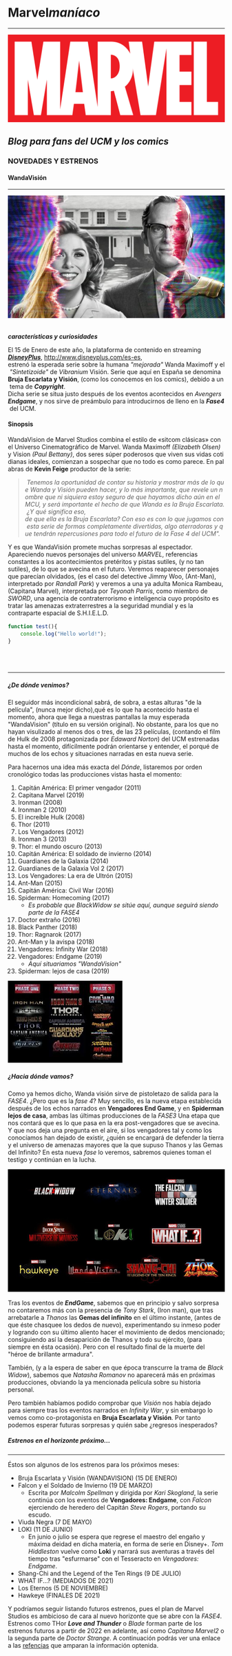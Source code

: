 # Marvel*maníaco*
-----

![Marvel*maníaco*](MarvelLogo.svg)

## *Blog para fans del UCM y los comics*

### NOVEDADES Y ESTRENOS

#### WandaVisión

---
![WandaVisión](wandavisión.jpg) 

***características y curiosidades***

El 15 de Enero de este año, la plataforma de contenido en streaming [***DisneyPlus***](http://www.disneyplus.com/es-es), <http://www.disneyplus.com/es-es>, estrenó la esperada serie sobre la humana *"mejorada"* Wanda Maximoff y el *"Sintetizoide"* de *Vibranium* Visión. Serie que aquí en España se denomina **Bruja Escarlata y Visión**, (como los conocemos en los comics), debido a un tema de ***Copyright***. 
Dicha serie se situa justo después de los eventos acontecidos en *Avengers**Endgame***, y nos sirve de preámbulo para introducirnos de lleno en la ***Fase4*** del UCM.

#### Sinopsis

WandaVision de Marvel Studios combina el estilo de «sitcom clásicas» con el Universo Cinematográfico de Marvel. Wanda Maximoff *(Elizabeth Olsen)* y Vision *(Paul Bettany)*, dos seres súper poderosos que viven sus vidas cotidianas ideales, comienzan a sospechar que no todo es como parece. En palabras de **Kevin Feige** productor de la serie:

> *Tenemos la oportunidad de contar su historia y mostrar más de lo que Wanda y Visión pueden hacer, y lo más importante, que revele un nombre que ni siquiera estoy seguro de que hayamos dicho aún en el MCU, y será importante el hecho de que Wanda es la Bruja Escarlata. ¿Y qué significa eso, de que ella es la Bruja Escarlata? Con eso es con lo que jugamos con esta serie de formas completamente divertidas, algo aterradoras y que tendrán repercusiones para todo el futuro de la Fase 4 del UCM".*

Y es que WandaVisión promete muchas sorpresas al espectador. Apareciendo nuevos personajes del universo *MARVEL*, referencias constantes a los acontecimientos pretéritos y pistas sutiles, (y no tan sutiles), de lo que se avecina en el futuro. Veremos reaparecer personajes que parecían olvidados, (es el caso del detective Jimmy Woo, (Ant-Man), interpretado por *Randall Park*) y veremos a una ya adulta Monica Rambeau, (Capitana Marvel), interpretada por *Teyonah Parris*, como miembro de *SWORD*, una agencia de contraterrorismo e inteligencia cuyo propósito es tratar las amenazas extraterrestres a la seguridad mundial y es la contraparte espacial de S.H.I.E.L.D.

```javascript
function test(){
	console.log("Hello world!");
}





```
---
##### ¿De dónde venimos?

El seguidor más incondicional sabrá, de sobra, a estas alturas \"de la película", (nunca mejor dicho),qué es lo que ha acontecido hasta el momento, ahora que llega a nuestras pantallas la muy esperada "WandaVision" (título en su versión original). No obstante, para los que no hayan visulizado al menos dos o tres, de las 23 películas, (contando el film de Hulk de 2008 protagonizada por *Edaward Norton*) del UCM estrenadas hasta el momento, difícilmente podrán orientarse y entender, el porqué de muchos de los echos y situaciones narradas en esta nueva serie.

Para hacernos una idea más exacta del *Dónde*, listaremos por orden cronológico todas las producciones vistas hasta el momento:
1. Capitán América: El primer vengador (2011)
2. Capitana Marvel (2019)
3. Ironman (2008)
4. Ironman 2 (2010)
5. El increíble Hulk (2008)
6. Thor (2011)
7. Los Vengadores (2012)
8. Ironman 3 (2013)
9. Thor: el mundo oscuro (2013)
10. Capitán América: El soldado de invierno (2014)
11. Guardianes de la Galaxia (2014)
12. Guardianes de la Galaxia Vol 2 (2017)
13. Los Vengadores: La era de Ultrón (2015)
14. Ant-Man (2015)
15. Capitán América: Civil War (2016)
16. Spiderman: Homecoming (2017)
	- *Es probable que BlackWidow se sitúe aquí, aunque seguirá siendo parte de la FASE4*
17. Doctor extraño (2016)
18. Black Panther (2018)
19. Thor: Ragnarok (2017)
20. Ant-Man y la avispa (2018)
21. Vengadores: Infinity War (2018)
22. Vengadores: Endgame (2019)
	- *Aquí situariamos "WandaVision"*
23. Spiderman: lejos de casa (2019)

![FASE123](FASE123.jpg)

##### ¿Hacia dónde vamos?

Como ya hemos dicho, Wanda visión sirve de pistoletazo de salida para la *FASE4*. ¿Pero que es la *fase 4*? Muy sencillo, es la nueva etapa establecida después de los echos narrados en **Vengadores End Game**, y en **Spiderman lejos de casa**, ambas las últimas producciones de la *FASE3* Una etapa que nos contará que es lo que pasa en la era post-vengadores que se avecina. Y que nos deja una pregunta en el aire, si los vengadores tal y como los conocíamos han dejado de existir, ¿quién se encargará de defender la tierra y el universo de amenazas mayores que la que supuso Thanos y las Gemas del Infinito? En esta nueva *fase* lo veremos, sabremos quienes toman el testigo y continúan en la lucha.

![FASE4](FASE4.jpg)

Tras los eventos de ***EndGame***, sabemos que en principio y salvo sorpresa no contaremos más con la presencia de *Tony Stark*, (Iron man), que tras arrebatarle a *Thanos* las **Gemas del infinito** en el último instante, (antes de que éste chasquee los dedos de nuevo), experimentando su inmeso poder y logrando con su último aliento hacer el movimiento de dedos mencionado; consiguiendo así la desaparición de Thanos y todo su ejército, (para siempre en ésta ocasión). Pero con el resultado final de la muerte del "héroe de brillante armadura".

También, (y a la espera de saber en que época transcurre la trama de *Black Widow*), sabemos que *Natasha Romanov* no aparecerá más en próximas producciones, obviando la ya mencionada película sobre su historia personal.

Pero también habíamos podido comprobar que *Visión* nos había dejado para siempre tras los eventos narrados en *Infinity War*, y sin embargo lo vemos como co-protagonista en **Bruja Escarlata y Visión**. Por tanto podemos esperar futuras sorpresas y quién sabe ¿regresos inesperados?

##### Estrenos en el horizonte próximo...
---
Éstos son algunos de los estrenos para los próximos meses:
- Bruja Escarlata y Visión (WANDAVISION) (15 DE ENERO)
- Falcon y el Soldado de Invierno (19 DE MARZO)
	- Escrita por *Malcolm Spellman* y dirigida por *Kari Skogland*, la serie continúa con los eventos de **Vengadores: Endgame**, con *Falcon* ejerciendo de heredero del Capitán *Steve Rogers*, portando su escudo.
- Viuda Negra (7 DE MAYO)
- LOKI (11 DE JUNIO)
	- En junio o julio se espera que regrese el maestro del engaño y máxima deidad en dicha materia, en forma de serie en Disney+. *Tom Hiddleston* vuelve como **Loki** y narrará sus aventuras a través del tiempo tras "esfurmarse" con el Tesseracto en *Vengadores: Endgame*.
- Shang-Chi and the Legend of the Ten Rings (9 DE JULIO)
- WHAT IF...? (MEDIADOS DE 2021)
- Los Eternos (5 DE NOVIEMBRE)
- Hawkeye (FINALES DE 2021)

Y podríamos seguir listando futuros estrenos, pues el plan de Marvel Studios es ambicioso de cara al nuevo horizonte que se abre con la *FASE4*. Estrenos como THor ***Love and Thunder*** o *Blade* forman parte de los estrenos futuros a partir de 2022 en adelante, así como *Capitana Marvel2* o la segunda parte de *Doctor Strange*. A continuación podrás ver una enlace a las [refencias]( https://github.com/SergioAgra/referenciasGitHub.io/blob/main/referencias.md) que amparan la información optenida.






